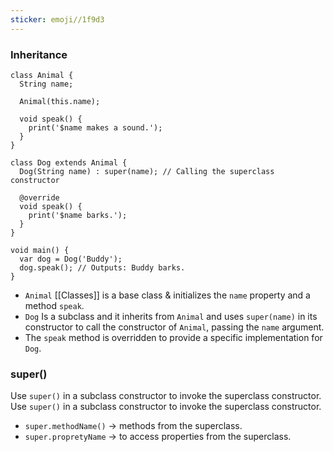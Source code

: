 ```yaml
---
sticker: emoji//1f9d3
---
```


### Inheritance

```
class Animal {
  String name;

  Animal(this.name);

  void speak() {
    print('$name makes a sound.');
  }
}

class Dog extends Animal {
  Dog(String name) : super(name); // Calling the superclass constructor

  @override
  void speak() {
    print('$name barks.');
  }
}

void main() {
  var dog = Dog('Buddy');
  dog.speak(); // Outputs: Buddy barks.
}

```

- `Animal` [[Classes]] is a base class & initializes the `name` property and a method `speak`.
- `Dog` Is a subclass and it inherits from `Animal` and uses `super(name)` in its constructor to call the constructor of `Animal`, passing the `name` argument.
- The `speak` method is overridden to provide a specific implementation for `Dog`.

### super()

Use `super()` in a subclass constructor to invoke the superclass constructor.
Use `super()` in a subclass constructor to invoke the superclass constructor.
- `super.methodName()`  → methods from the superclass.
- `super.propretyName`  → to access properties from the superclass.